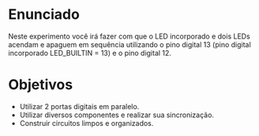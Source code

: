 # Enunciado
Neste experimento você irá fazer com que o LED incorporado e dois LEDs acendam e apaguem em sequência utilizando o pino digital 13 (pino digital incorporado LED_BUILTIN = 13) e o pino digital 12.

# Objetivos
- Utilizar 2 portas digitais em paralelo.
- Utilizar diversos componentes e realizar sua sincronização.
- Construir circuitos limpos e organizados.
